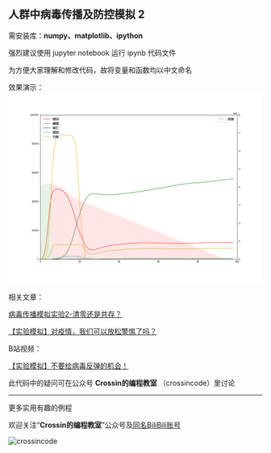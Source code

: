 ## 人群中病毒传播及防控模拟 2

需安装库：**numpy、matplotlib、ipython**

强烈建议使用 jupyter notebook 运行 ipynb 代码文件

为方便大家理解和修改代码，故将变量和函数均以中文命名

效果演示：
![效果演示](output.png)

相关文章：

[病毒传播模拟实验2-清零还是共存？](https://mp.weixin.qq.com/s/NosNwunw3n1kc2oPDl3WRw)

[【实验模拟】对疫情，我们可以放松警惕了吗？](https://mp.weixin.qq.com/s/-6whGvu4K2I5oVwfKwYiWw)

B站视频：

[【实验模拟】不要给病毒反弹的机会！](https://www.bilibili.com/video/av93691362/)

此代码中的疑问可在公众号 **Crossin的编程教室** （crossincode）里讨论

----

更多实用有趣的例程

欢迎关注“**Crossin的编程教室**”公众号及[同名BiliBili账号](https://space.bilibili.com/17095888)

![crossincode](../crossin-logo.png)
